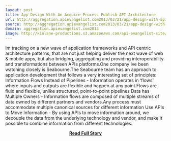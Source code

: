 ```yaml
---
layout: post
title: App Design With An Acquire Process Publish API Architecture
url: http://aggregation.apievangelist.com2013/03/21/app-design-with-apis-using-an-acquire-process-publish-ap2-architecture/
source: http://aggregation.apievangelist.com2013/03/21/app-design-with-apis-using-an-acquire-process-publish-ap2-architecture/
domain: aggregation.apievangelist.com2013
image: http://kinlane-productions.s3.amazonaws.com/api-evangelist-site/blog/seabourne-logo-2013.png
---
```


<p>Im tracking on a new wave of application frameworks and API centric architecture patterns, that are not just helping deliver the next wave of web &amp; mobile apps, but also bridging, aggregating and providing interoperability and transformations between APIs platforms.One company Ive been watching closely is Seabourne.The Seabourne team has an approach to application development that follows a very interesting set of principles: Information Flows Instead of Pipelines - Information operates in ‘flows’ where inputs and outputs are flexible and happen at any point.Flows are fluid and flexible, unlike structured, point-to-point pipelines Data has Multiple Owners - Information flows are composed of multiple streams of data owned by different partners and vendors.Any process must accommodate multiple canonical sources for different information Use APIs to Move Information - By using APIs to move information around, we decouple the data from the underlying technology and vendor, and make it possible to combine information from different technologies.</p>
<center><p><a href="http://aggregation.apievangelist.com2013/03/21/app-design-with-apis-using-an-acquire-process-publish-ap2-architecture/" style='padding:25px; font-sze:18px; font-weight: bold;'>Read Full Story</a></p></center>
